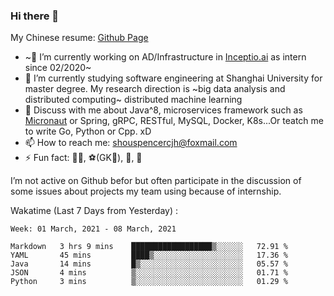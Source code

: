 ### Hi there 👋

My Chinese resume: [Github Page](https://spencercjh.github.io/resume/)

- ~🔭 I’m currently working on AD/Infrastructure in [Inceptio.ai](https://www.inceptio.ai/) as intern since 02/2020~
- 🌱 I’m currently studying software engineering at Shanghai University for master degree. My research direction is ~big data analysis and distributed computing~ distributed machine learning
- 💬 Discuss with me about Java^8, microservices framework such as [Micronaut](http://micronaut.io/) or Spring, gRPC, RESTful, MySQL, Docker, K8s...Or teatch me to write Go, Python or Cpp. xD
- 📫 How to reach me: shouspencercjh@foxmail.com
- ⚡ Fun fact: 🚴‍♂️, ⚽(GK🥅), 🏓, 🏸

I’m not active on Github befor but often participate in the discussion of some issues about projects my team using because of internship.

Wakatime (Last 7 Days from Yesterday) :

<!--START_SECTION:waka-->
```text
Week: 01 March, 2021 - 08 March, 2021

Markdown   3 hrs 9 mins    ██████████████████▒░░░░░░   72.91 % 
YAML       45 mins         ████▒░░░░░░░░░░░░░░░░░░░░   17.36 % 
Java       14 mins         █▒░░░░░░░░░░░░░░░░░░░░░░░   05.57 % 
JSON       4 mins          ▒░░░░░░░░░░░░░░░░░░░░░░░░   01.71 % 
Python     3 mins          ▒░░░░░░░░░░░░░░░░░░░░░░░░   01.29 % 
```
<!--END_SECTION:waka-->
